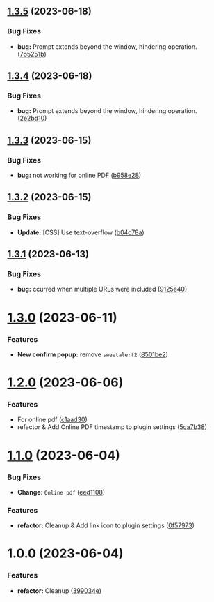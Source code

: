 ## [1.3.5](https://github.com/YU000jp/logseq-plugin-confirmation-hyperlink/compare/v1.3.4...v1.3.5) (2023-06-18)


### Bug Fixes

* **bug:** Prompt extends beyond the window, hindering operation. ([7b5251b](https://github.com/YU000jp/logseq-plugin-confirmation-hyperlink/commit/7b5251b9e507bb0b05bae2b302a98b89ed53bbb5))

## [1.3.4](https://github.com/YU000jp/logseq-plugin-confirmation-hyperlink/compare/v1.3.3...v1.3.4) (2023-06-18)


### Bug Fixes

* **bug:** Prompt extends beyond the window, hindering operation. ([2e2bd10](https://github.com/YU000jp/logseq-plugin-confirmation-hyperlink/commit/2e2bd10f51b4675cc9d99ce606362621a92d1509))

## [1.3.3](https://github.com/YU000jp/logseq-plugin-confirmation-hyperlink/compare/v1.3.2...v1.3.3) (2023-06-15)


### Bug Fixes

* **bug:** not working for online PDF ([b958e28](https://github.com/YU000jp/logseq-plugin-confirmation-hyperlink/commit/b958e28d01b60d81597d1b3ec964542bafba1bfd))

## [1.3.2](https://github.com/YU000jp/logseq-plugin-confirmation-hyperlink/compare/v1.3.1...v1.3.2) (2023-06-15)


### Bug Fixes

* **Update:** [CSS] Use text-overflow ([b04c78a](https://github.com/YU000jp/logseq-plugin-confirmation-hyperlink/commit/b04c78a8781acdc8b057594e605d0d6b2c345e4b))

## [1.3.1](https://github.com/YU000jp/logseq-plugin-confirmation-hyperlink/compare/v1.3.0...v1.3.1) (2023-06-13)


### Bug Fixes

* **bug:** ccurred when multiple URLs were included ([9125e40](https://github.com/YU000jp/logseq-plugin-confirmation-hyperlink/commit/9125e409e7af9a79c4ffb1c3b9b1dd44a43f348c))

# [1.3.0](https://github.com/YU000jp/logseq-plugin-confirmation-hyperlink/compare/v1.2.0...v1.3.0) (2023-06-11)


### Features

* **New confirm popup:** remove `sweetalert2` ([8501be2](https://github.com/YU000jp/logseq-plugin-confirmation-hyperlink/commit/8501be25105f956d6852b08481b3610c7c006453))

# [1.2.0](https://github.com/YU000jp/logseq-plugin-confirmation-hyperlink/compare/v1.1.0...v1.2.0) (2023-06-06)


### Features

* For online pdf ([c1aad30](https://github.com/YU000jp/logseq-plugin-confirmation-hyperlink/commit/c1aad30f3a294a700c4614113df536f4b1fd8272))
* refactor & Add Online PDF timestamp to plugin settings ([5ca7b38](https://github.com/YU000jp/logseq-plugin-confirmation-hyperlink/commit/5ca7b3844a3a3c319c756836048b8c50504ebeb6))

# [1.1.0](https://github.com/YU000jp/logseq-plugin-confirmation-hyperlink/compare/v1.0.0...v1.1.0) (2023-06-04)


### Bug Fixes

* **Change:** `Online pdf` ([eed1108](https://github.com/YU000jp/logseq-plugin-confirmation-hyperlink/commit/eed1108cd5c3790b89160063364dac92ae8a23b3))


### Features

* **refactor:** Cleanup & Add link icon to plugin settings ([0f57973](https://github.com/YU000jp/logseq-plugin-confirmation-hyperlink/commit/0f5797313e69fc946f0653810cee0c6045008926))

# 1.0.0 (2023-06-04)


### Features

* **refactor:** Cleanup ([399034e](https://github.com/YU000jp/logseq-plugin-confirmation-hyperlink/commit/399034e42b775840a242bbfe1adcdf14071dbdfa))
